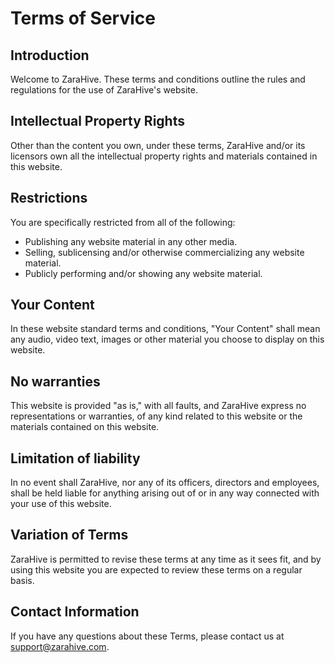 # Terms of Service

## Introduction
Welcome to ZaraHive. These terms and conditions outline the rules and regulations for the use of ZaraHive's website.

## Intellectual Property Rights
Other than the content you own, under these terms, ZaraHive and/or its licensors own all the intellectual property rights and materials contained in this website.

## Restrictions
You are specifically restricted from all of the following:
- Publishing any website material in any other media.
- Selling, sublicensing and/or otherwise commercializing any website material.
- Publicly performing and/or showing any website material.

## Your Content
In these website standard terms and conditions, "Your Content" shall mean any audio, video text, images or other material you choose to display on this website.

## No warranties
This website is provided "as is," with all faults, and ZaraHive express no representations or warranties, of any kind related to this website or the materials contained on this website.

## Limitation of liability
In no event shall ZaraHive, nor any of its officers, directors and employees, shall be held liable for anything arising out of or in any way connected with your use of this website.

## Variation of Terms
ZaraHive is permitted to revise these terms at any time as it sees fit, and by using this website you are expected to review these terms on a regular basis.

## Contact Information
If you have any questions about these Terms, please contact us at support@zarahive.com.
